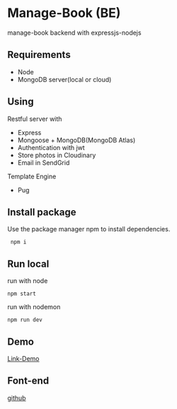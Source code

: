 # Manage-Book (BE)
manage-book backend with expressjs-nodejs

## Requirements
- Node
- MongoDB server(local or cloud)

## Using
Restful server with

- Express
- Mongoose + MongoDB(MongoDB Atlas)
- Authentication with jwt
- Store photos in Cloudinary
- Email in SendGrid

Template Engine
- Pug

## Install package
Use the package manager npm to install dependencies.
```
 npm i
```
## Run local
run with node
```
npm start
```
run with nodemon
```
npm run dev
```

## Demo
[Link-Demo](https://manage-book-express.herokuapp.com/)

## Font-end
[github](https://github.com/rose0503/manage-book-fe)

